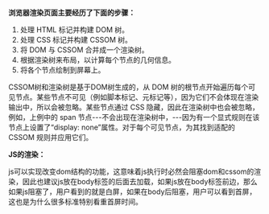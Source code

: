 **浏览器渲染页面主要经历了下面的步骤：**

1. 处理 HTML 标记并构建 DOM 树。
2. 处理 CSS 标记并构建 CSSOM 树。
3. 将 DOM 与 CSSOM 合并成一个渲染树。
4. 根据渲染树来布局，以计算每个节点的几何信息。
5. 将各个节点绘制到屏幕上。

CSSOM树和渲染树是基于DOM树生成的，从 DOM 树的根节点开始遍历每个可见节点。某些节点不可见（例如脚本标记、元标记等），因为它们不会体现在渲染输出中，所以会被忽略。某些节点通过 CSS 隐藏，因此在渲染树中也会被忽略，例如，上例中的 span 节点---不会出现在渲染树中，---因为有一个显式规则在该节点上设置了“display: none”属性。对于每个可见节点，为其找到适配的 CSSOM 规则并应用它们。

**JS的渲染：**

js可以实现改变dom结构的功能，这意味着js执行时必然会阻塞dom和cssom的渲染，因此也建议js放在body标签的后面去加载，如果js放在body标签前边，那么如果js阻塞了，用户看到的就是白屏，如果在body后阻塞，用户可以看到首屏，这也是为什么很多标准特别看重首屏时间。